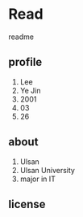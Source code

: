 # Read
readme

## profile
1. Lee
1. Ye Jin
1. 2001
1. 03
1. 26

## about
1. Ulsan
1. Ulsan University
1. major in IT

## license
